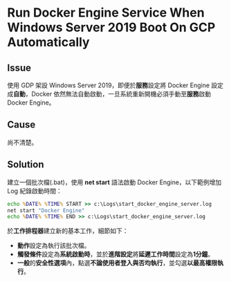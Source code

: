 # Run Docker Engine Service When Windows Server 2019 Boot On GCP Automatically

## Issue

使用 GDP 架設 Windows Server 2019，即便於**服務**設定將 Docker Engine 設定成**自動**，Docker 依然無法自動啟動，一旦系統重新開機必須手動至**服務**啟動 Docker Engine。

## Cause

尚不清楚。

## Solution

建立一個批次檔(.bat)，使用 **net start** 語法啟動 Docker Engine，以下範例增加 Log 紀錄啟動時間：

```bat
echo %DATE% %TIME% START >> c:\Logs\start_docker_engine_server.log
net start "Docker Engine"
echo %DATE% %TIME% END >> c:\Logs\start_docker_engine_server.log
```

於**工作排程器**建立新的基本工作，細節如下：

- **動作**設定為執行該批次檔。
- **觸發條件**設定為**系統啟動時**，並於**進階設定**將**延遲工作時間**設定為**1分鐘**。
- **一般**的**安全性選項**內，點選**不論使用者登入與否均執行**，並勾選**以最高權限執行**。


